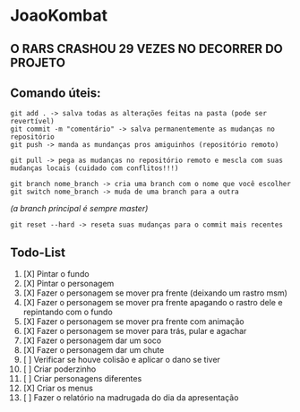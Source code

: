 # JoaoKombat

## O RARS CRASHOU 29 VEZES NO DECORRER DO PROJETO

## Comando úteis:
```
git add . -> salva todas as alterações feitas na pasta (pode ser revertível)
git commit -m "comentário" -> salva permanentemente as mudanças no repositório
git push -> manda as mundanças pros amiguinhos (repositório remoto)
```
```
git pull -> pega as mudanças no repositório remoto e mescla com suas mudanças locais (cuidado com conflitos!!!)
```
```
git branch nome_branch -> cria uma branch com o nome que você escolher
git switch nome_branch -> muda de uma branch para a outra
```
*(a branch principal é sempre master)*
```
git reset --hard -> reseta suas mudanças para o commit mais recentes
```

## Todo-List

01. [X] Pintar o fundo 
02. [X] Pintar o personagem 
03. [X] Fazer o personagem se mover pra frente (deixando um rastro msm)
04. [X] Fazer o personagem se mover pra frente apagando o rastro dele e repintando com o fundo
05. [X] Fazer o personagem se mover pra frente com animação
06. [X] Fazer o personagem se mover para trás, pular e agachar
07. [X] Fazer o personagem dar um soco
08. [X] Fazer o personagem dar um chute
09. [ ] Verificar se houve colisão e aplicar o dano se tiver
10. [ ] Criar poderzinho
11. [ ] Criar personagens diferentes
12. [X] Criar os menus
13. [ ] Fazer o relatório na madrugada do dia da apresentação
